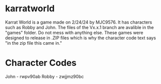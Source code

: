 # karratworld
Karrat World is a game made on 2/24/24 by MJC9576. It has characters such as Robby and John. The files of the Vx.x.1 branch are avalible in the "games" folder. Do not mess with anything else. These games were designed to release in .ZIP files which is why the character code text says "in the zip file this came in."

# Character Codes
John - rwpv90ab
Robby - zwjjmz90bc
